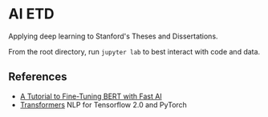 # AI ETD
Applying deep learning to Stanford's Theses and Dissertations.

From the root directory, run `jupyter lab` to best interact with code and data.

## References 
- [A Tutorial to Fine-Tuning BERT with Fast AI](http://mlexplained.com/2019/05/13/a-tutorial-to-fine-tuning-bert-with-fast-ai/)
- [Transformers](https://github.com/huggingface/transformers) NLP for Tensorflow 2.0 and PyTorch
